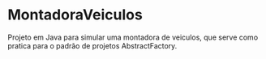 # MontadoraVeiculos
Projeto em Java para simular uma montadora de veiculos, que serve como pratica para o padrão de projetos AbstractFactory.
